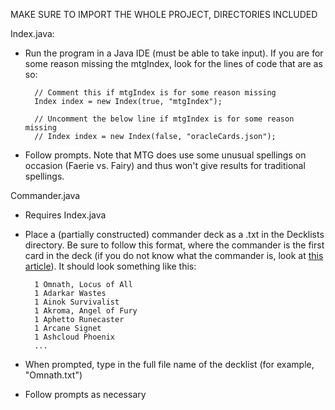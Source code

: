 MAKE SURE TO IMPORT THE WHOLE PROJECT, DIRECTORIES INCLUDED

Index.java:
- Run the program in a Java IDE (must be able to take input). If you are for some reason missing the mtgIndex, look for the lines of code that are as so:
  
        // Comment this if mtgIndex is for some reason missing
        Index index = new Index(true, "mtgIndex");

        // Uncomment the below line if mtgIndex is for some reason missing
        // Index index = new Index(false, "oracleCards.json");

- Follow prompts. Note that MTG does use some unusual spellings on occasion (Faerie vs. Fairy) and thus won't give results for traditional spellings.

Commander.java
- Requires Index.java
- Place a (partially constructed) commander deck as a .txt in the Decklists directory. Be sure to follow this format, where the commander is the first card in the deck (if you do not know what the commander is, look at [this article](https://mtg.fandom.com/wiki/Commander_(designation))). It should look something like this:

        1 Omnath, Locus of All
        1 Adarkar Wastes
        1 Ainok Survivalist
        1 Akroma, Angel of Fury
        1 Aphetto Runecaster
        1 Arcane Signet
        1 Ashcloud Phoenix
        ...

- When prompted, type in the full file name of the decklist (for example, "Omnath.txt")
- Follow prompts as necessary
